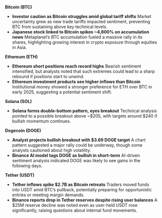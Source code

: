 **Bitcoin (BTC)**

- **Investor caution as Bitcoin struggles amid global tariff shifts**
   Market uncertainty grew as new trade tariffs impacted sentiment, preventing BTC from sustaining above key technical levels.
- **Japanese stock linked to Bitcoin spikes ~4,800% on accumulation news**
   Metaplanet’s BTC accumulation fueled a massive rally in its shares, highlighting growing interest in crypto exposure through equities in Asia.

**Ethereum (ETH)**

- **Ethereum short positions reach record highs**
   Bearish sentiment intensified, but analysts noted that such extremes could lead to a sharp rebound if positions start to unwind.
- **Ethereum investment products see higher inflows than Bitcoin**
   Institutional money showed a stronger preference for ETH over BTC in early 2025, suggesting a potential sentiment shift.

**Solana (SOL)**

- **Solana forms double-bottom pattern, eyes breakout**
   Technical analysis pointed to a possible breakout above ~$205, with targets around $240 if bullish momentum continues.

**Dogecoin (DOGE)**

- **Analyst projects bullish breakout with $3.69 DOGE target**
   A chart pattern suggested a major rally could be underway, though some analysts cautioned about high volatility.
- **Binance AI model tags DOGE as bullish in short-term**
   AI-driven sentiment analysis indicated DOGE was likely to see gains in the following days.

**Tether (USDT)**

- **Tether inflows spike $2.7B as Bitcoin retreats**
   Traders moved funds into USDT amid BTC’s pullback, potentially preparing for opportunistic entries or meeting margin demands.
- **Binance reports drop in Tether reserves despite rising user balances**
   A $25M reserve decline was noted even as user-held USDT rose significantly, raising questions about internal fund movements.
